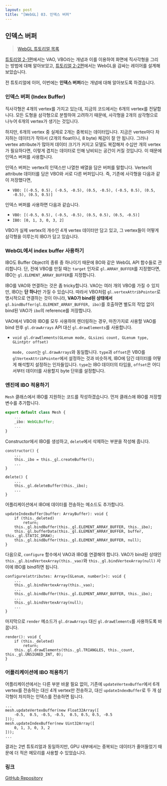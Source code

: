 ```yaml
---
layout: post
title: "[WebGL] 03. 인덱스 버퍼"
---
```

## 인덱스 버퍼

> [WebGL 튜토리얼 목록]({{site.url}}/webgl-tutorials)

[튜토리얼 2-1편]({{site.url}}/2019/04/20/webgl-vao)에서는 VAO, VBO라는 개념과 이를 이용하여 화면에 직사각형을 그리는 방법에 대해 알아보았고, [튜토리얼 2-2편]({{site.url}}/2019/04/20/webgl-mesh)에서는 WebGL을 감싸는 레이어를 설계해 보았습니다.

전 튜토리얼에 이어, 이번에는 **인덱스 버퍼**라는 개념에 대해 알아보도록 하겠습니다.

### 인덱스 버퍼 (Index Buffer)
직사각형은 4개의 vertex를 가지고 있는데, 지금의 코드에서는 6개의 vertex를 전달합니다. 모든 도형을 삼각형으로 분할하여 고려하기 때문에, 사각형을 2개의 삼각형으로 나누어 6개의 vertex가 생기는 것입니다.

하지만, 6개의 vertex 중 실제로 2개는 중복되는 데이터입니다. 지금은 vertex마다 차지하는 데이터가 작아서 (2개의 float이니, 8 byte) 체감이 잘 안 됩니다. 그러나 vertex attribute가 많아져 데이터 크기가 커지고 모델도 복잡해져 수십만 개의 vertex가 필요하다면, 이렇게 겹치는 데이터로 인해 낭비되는 공간이 커질 것입니다. 이 때문에 인덱스 버퍼를 사용합니다.

인덱스 버퍼는 vertex의 인덱스만 나열한 배열을 담은 버퍼를 말합니다. Vertex의 attribute 데이터를 담은 VBO와 서로 다른 버퍼입니다. 즉, 기존에 사각형을 다음과 같이 저장했다면,

- `VBO: [(-0.5, 0.5), (-0.5, -0.5), (0.5, -0.5), (-0.5, 0.5), (0.5, -0.5), (0.5, 0.5)]`

인덱스 버퍼를 사용하면 다음과 같습니다.

- `VBO: [(-0.5, 0.5), (-0.5, -0.5), (0.5, 0.5), (0.5, -0.5)]`
- `IBO: [0, 1, 3, 0, 3, 2]`

VBO가 실제 vertex의 개수인 4개 vertex 데이터만 담고 있고, 그 vertex들이 어떻게 삼각형을 이루는지 IBO가 담고 있습니다.

### WebGL에서 index buffer 사용하기

IBO도 Buffer Object의 종류 중 하나이기 때문에 BO와 같은 WebGL API 함수들로 관리합니다. 단, 전에 VBO를 만질 때는 `target` 인자로 `gl.ARRAY_BUFFER`를 지정했다면, IBO는 `gl.ELEMENT_ARRAY_BUFFER`를 지정합니다.

IBO를 VAO와 연결하는 것은 좀 tricky합니다. VAO는 여러 개의 VBO를 가질 수 있지만, IBO는 **단 하나**만 가질 수 있습니다. 따라서 VBO처럼 `gl.vertexAttribPointer`로 명시적으로 연결하는 것이 아니라, **VAO가 bind된 상태에서** `gl.bindBuffer(gl.ELEMENT_ARRAY_BUFFER, ibo)`를 호출하면 별도의 작업 없이 bind된 VAO가 `ibo`의 reference를 저장합니다.

VAO에서 VBO와 IBO를 모두 사용하여 렌더링하는 경우, 마찬가지로 사용할 VAO를 bind 한후 `gl.drawArrays` API 대신 `gl.drawElements`를 사용합니다.

- `void gl.drawElements(GLenum mode, GLsizei count, GLenum type, GLintptr offset)`

    `mode, count`는 `gl.drawArrays`와 동일합니다. `type`과 `offset`은 VBO를 `glVertexAttribPointer`에서 설정하는 것과 비슷하게, IBO에 담긴 데이터를 어떻게 해석할지 설정하는 인자들입니다. `type`는 IBO 데이터의 타입을, `offset`은 어디서부터 데이터를 사용할지 byte 단위를 설정합니다.

### 엔진에 IBO 적용하기

`Mesh` 클래스에서 IBO를 지원하는 코드를 작성하겠습니다. 먼저 클래스애 IBO를 저장할 변수를 추가합니다.
```typescript
export default class Mesh {
    ...
    _ibo: WebGLBuffer;
    ...
}
```

Constructor에서 IBO를 생성하고, `delete`에서 삭제하는 부분을 작성해 줍니다.
```
constructor() {
    ...
    this._ibo = this._gl.createBuffer();
    ...
}

delete() {
    ...
    this._gl.deleteBuffer(this._ibo);
    ...
}
```

어플리케이션에서 IBO에 데이터를 전송하는 메소드도 추가합니다.

```
updateIndexBuffer(buffer: ArrayBuffer): void {
    if (this._deleted)
        return;
    this._gl.bindBuffer(this._gl.ELEMENT_ARRAY_BUFFER, this._ibo);
    this._gl.bufferData(this._gl.ELEMENT_ARRAY_BUFFER, buffer, this._gl.STATIC_DRAW);
    this._gl.bindBuffer(this._gl.ELEMENT_ARRAY_BUFFER, null);
}
```

다음으로, `configure` 함수에서 VAO과 IBO를 연결해야 합니다. VAO가 bind된 상태인 `this._gl.bindVertexArray(this._vao)`와 `this._gl.bindVertexArray(null)` 사이에 IBO를 bind하면 됩니다.
```
configure(attributes: Array<[GLenum, number]>): void {
    ...
    this._gl.bindVertexArray(this._vao);
    ...
    this._gl.bindBuffer(this._gl.ELEMENT_ARRAY_BUFFER, this._ibo);
    ...
    this._gl.bindVertexArray(null);
    ...
}
```

마지막으로 `render` 메소드가 `gl.drawArrays` 대신 `gl.drawElements`를 사용하도록 바꿉니다.
```
render(): void {
    if (this._deleted)
        return;
    this._gl.drawElements(this._gl.TRIANGLES, this._count, this._gl.UNSIGNED_INT, 0);
}
```

### 어플리케이션에 IBO 적용하기

어플리케이션에서는 다른 부분 바꿀 필요 없이, 기존에 `updateVertexBuffer`에서 6개 vertex를 전송하는 대신 4개 vertex만 전송하고, 대신 `updateIndexBuffer`로 두 개 삼각형이 차지하는 인덱스를 전송하면 됩니다.

```
...
mesh.updateVertexBuffer(new Float32Array([
    -0.5,  0.5, -0.5, -0.5,  0.5, 0.5, 0.5, -0.5
]));
mesh.updateIndexBuffer(new Uint32Array([
    0, 1, 3, 0, 3, 2
]));
...
```

결과는 2번 튜토리얼과 동일하지만, GPU 내부에서는 중복되는 데이터가 줄어들었기 때문에 더 적은 메모리를 사용할 수 있었습니다.

### 링크

[GitHub Repository](https://github.com/inhibitor1217/webgl-tutorials/tree/master/tutorials/03-index-buffer)